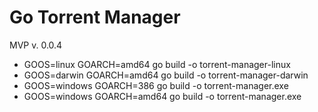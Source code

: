 # Go Torrent Manager
MVP v. 0.0.4
- GOOS=linux GOARCH=amd64 go build -o torrent-manager-linux
- GOOS=darwin GOARCH=amd64 go build -o torrent-manager-darwin
- GOOS=windows GOARCH=386 go build -o torrent-manager.exe
- GOOS=windows GOARCH=amd64 go build -o torrent-manager.exe